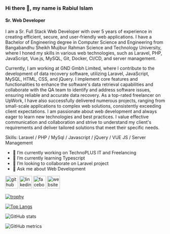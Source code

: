 ### Hi there 👋, my name is Rabiul Islam
#### Sr. Web Developer
I am a Sr. Full Stack Web Developer with over 5 years of experience in creating efficient, secure, and user-friendly web applications. I have a Bachelor of Engineering degree in Computer Science and Engineering from Bangabandhu Sheikh Mujibur Rahman Science and Technology University, where I honed my skills in various web technologies, such as Laravel, PHP, JavaScript, Vue.js, MySQL, Git, Docker, CI/CD, and server management.

Currently, I am working at GND Gmbh Limited, where I contribute to the development of data recovery software, utilizing Laravel, JavaScript, MySQL, HTML, CSS, and jQuery. I implement core features and functionalities to enhance the software's data retrieval capabilities and collaborate with the QA team to identify and address software issues, ensuring reliable and accurate data recovery. As a top-rated freelancer on UpWork, I have also successfully delivered numerous projects, ranging from small-scale applications to complex web solutions, consistently exceeding client expectations. I am passionate about web development and always eager to learn new technologies and best practices. I value effective communication and collaboration and strive to understand my client's requirements and deliver tailored solutions that meet their specific needs.

Skills: Laravel / PHP / MySql / Javascript / jQuery / VUE JS / Server Management

- 🔭 I’m currently working on TechnoPLUS IT and Freelancing 
- 🌱 I’m currently learning Typescript 
- 👯 I’m looking to collaborate on Laravel project 
- 💬 Ask me about Web Development 


[<img src='https://cdn.jsdelivr.net/npm/simple-icons@3.0.1/icons/github.svg' alt='github' height='40'>](https://github.com/https://github.com/razu71)  [<img src='https://cdn.jsdelivr.net/npm/simple-icons@3.0.1/icons/linkedin.svg' alt='linkedin' height='40'>](https://www.linkedin.com/in/https://www.linkedin.com/in/rabiul-islam//)  [<img src='https://cdn.jsdelivr.net/npm/simple-icons@3.0.1/icons/facebook.svg' alt='facebook' height='40'>](https://www.facebook.com/https://www.facebook.com/razusarena/)  [<img src='https://cdn.jsdelivr.net/npm/simple-icons@3.0.1/icons/icloud.svg' alt='website' height='40'>](https://rabiulislam.dev/)  

[![trophy](https://github-profile-trophy.vercel.app/?username=https://github.com/razu71)](https://github.com/ryo-ma/github-profile-trophy)

[![Top Langs](https://github-readme-stats.vercel.app/api/top-langs/?username=https://github.com/razu71)](https://github.com/anuraghazra/github-readme-stats)

![GitHub stats](https://github-readme-stats.vercel.app/api?username=https://github.com/razu71&show_icons=true)  

![GitHub metrics](https://metrics.lecoq.io/https://github.com/razu71)  

